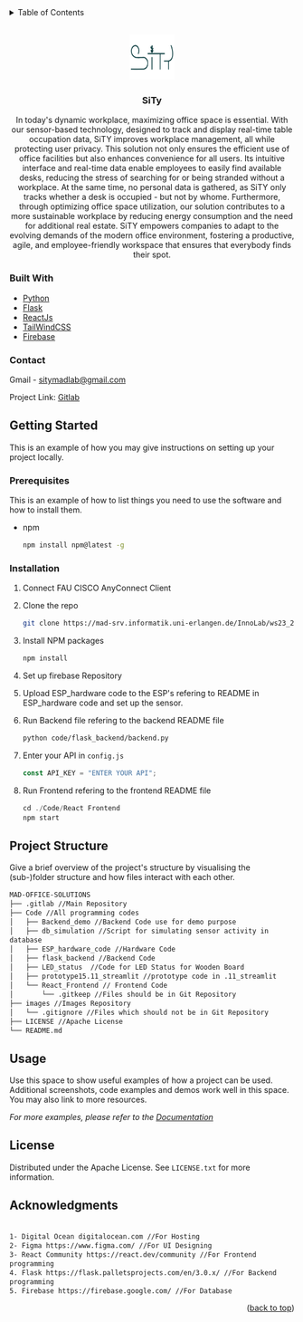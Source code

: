 <!-- TABLE OF CONTENTS -->
<details>
  <summary>Table of Contents</summary>
  <ol>
    <li>
      <a href="#about-the-project">About The Project</a>
      <ul>
        <li><a href="#built-with">Built With</a></li>
      </ul>
    </li>
    <li>
      <a href="#getting-started">Getting Started</a>
      <ul>
        <li><a href="#prerequisites">Prerequisites</a></li>
        <li><a href="#installation">Installation</a></li>
      </ul>
    </li>
    <li><a href="#usage">Usage</a></li>
    <li><a href="#roadmap">Roadmap</a></li>
    <li><a href="#contributing">Contributing</a></li>
    <li><a href="#license">License</a></li>
    <li><a href="#contact">Contact</a></li>
    <li><a href="#acknowledgments">Acknowledgments</a></li>
  </ol>
</details>


> <!-- PROJECT LOGO -->
<br />
<div align="center">
  <a href="https://github.com/github_username/repo_name">
    <img src="./images/Logo.png" alt="Logo" width="80" height="80">
  </a>


<h3 align="center">SiTy</h3>

  <p align="center">
            In today's dynamic workplace, maximizing office space is essential.
            With our sensor-based technology, designed to track and display
            real-time table occupation data, SiTY improves workplace management,
            all while protecting user privacy. This solution not only ensures
            the efficient use of office facilities but also enhances convenience
            for all users. Its intuitive interface and real-time data enable
            employees to easily find available desks, reducing the stress of
            searching for or being stranded without a workplace. At the same
            time, no personal data is gathered, as SiTY only tracks whether a
            desk is occupied - but not by whome. Furthermore, through optimizing
            office space utilization, our solution contributes to a more
            sustainable workplace by reducing energy consumption and the need
            for additional real estate. SiTY empowers companies to adapt to the
            evolving demands of the modern office environment, fostering a
            productive, agile, and employee-friendly workspace that ensures that
            everybody finds their spot.
  </p>
</div>



### Built With

- [Python](https://www.python.org/)
- [Flask](https://flask.palletsprojects.com/en/3.0.x/quickstart/)
- [ReactJs](https://react.dev/)
- [TailWindCSS](https://tailwindcss.com/)
- [Firebase](https://firebase.google.com/)


<!-- CONTACT -->

### Contact

Gmail - sitymadlab@gmail.com

Project Link: [Gitlab](https://mad-srv.informatik.uni-erlangen.de/InnoLab/ws23_24/mad-office-solutions.git)

<!-- GETTING STARTED -->

## Getting Started

This is an example of how you may give instructions on setting up your project locally.

### Prerequisites

This is an example of how to list things you need to use the software and how to install them.

- npm
  ```sh
  npm install npm@latest -g
  ```

### Installation

1. Connect FAU CISCO AnyConnect Client
2. Clone the repo
   ```sh
   git clone https://mad-srv.informatik.uni-erlangen.de/InnoLab/ws23_24/mad-office-solutions.git
   ```
3. Install NPM packages
   ```sh
   npm install
   ```
4. Set up firebase Repository

5. Upload ESP_hardware code to the ESP's refering to README in ESP_hardware code and set up the sensor. 

5. Run Backend file refering to the backend README file
   ```sh
   python code/flask_backend/backend.py
   
   ```
6. Enter your API in `config.js`
   ```js
   const API_KEY = "ENTER YOUR API";
   ```
7. Run Frontend refering to the frontend README file
   ```js
   cd ./Code/React Frontend
   npm start 

<!-- USAGE EXAMPLES -->

## Project Structure

Give a brief overview of the project's structure by visualising the (sub-)folder structure and how files interact with each other.
```
MAD-OFFICE-SOLUTIONS
├── .gitlab //Main Repository
├── Code //All programming codes
│   ├── Backend_demo //Backend Code use for demo purpose
│   ├── db_simulation //Script for simulating sensor activity in database
│   ├── ESP_hardware_code //Hardware Code
│   ├── flask_backend //Backend Code
│   ├── LED_status  //Code for LED Status for Wooden Board 
│   ├── prototype15.11_streamlit //prototype code in .11_streamlit
│   └── React_Frontend // Frontend Code 
│       └── .gitkeep //Files should be in Git Repository
├── images //Images Repository
│   └── .gitignore //Files which should not be in Git Repository
├── LICENSE //Apache License
└── README.md
```

<!-- USAGE EXAMPLES -->

## Usage

Use this space to show useful examples of how a project can be used. Additional screenshots, code examples and demos work well in this space. You may also link to more resources.

_For more examples, please refer to the [Documentation](https://github.com/github_username/repo_name/-/wikis/)_

<!-- LICENSE -->

## License

Distributed under the Apache License. See `LICENSE.txt` for more information.

<!-- ACKNOWLEDGMENTS -->

## Acknowledgments

```

1- Digital Ocean digitalocean.com //For Hosting
2- Figma https://www.figma.com/ //For UI Designing
3- React Community https://react.dev/community //For Frontend programming
4. Flask https://flask.palletsprojects.com/en/3.0.x/ //For Backend programming
5. Firebase https://firebase.google.com/ //For Database

```
<p align="right">(<a href="#readme-top">back to top</a>)</p>
